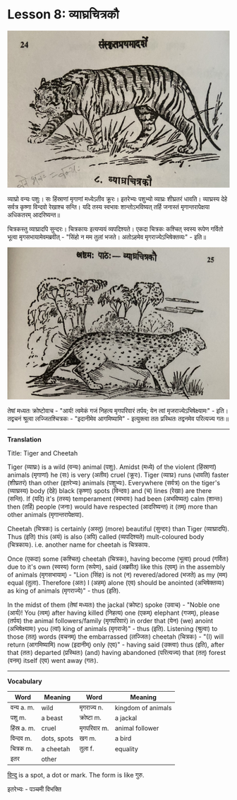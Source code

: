 # Lesson 8: व्याघ्रचित्रकौ

![Picture of a tiger](./images/r1l8a.jpg)

व्याघ्रो वन्यः पशुः। सः हिंस्राणां मृगाणां मध्येऽतीव क्रूरः। इतरेभ्यः पशुभ्यो व्याघ्रः शीघ्रतरं धावति। व्याघ्रस्य देहे सर्वत्र कृष्णा विन्दवो रेखाश्च सन्ति। यदि तस्य स्वभावः शान्तोऽभविष्यत् तर्हि जनास्तं मृगान्तरापेक्षया अधिकतरम् आदरिष्यन्त॥

चित्रकस्तु व्याघ्रादपि सुन्दरः। चित्रकायः इत्यप्ययं व्यपदिश्यते। एकदा चित्रकः कश्चित् स्वस्य रूपेण गर्वितो भूत्वा मृगसभायामेवमब्रवीत् - "सिंहो न मम तुलां भजते। अतोऽहमेव मृगराज्येऽभिषेक्तव्यः" - इति॥

![Picture of a cheetah](./images/r1l8b.jpg)

तेषां मध्यतः क्रोष्टोवाच - "आर्य! त्वमेकं गजं निहत्य मृगपरिवारं तर्पय; येन त्वां मृजराज्येऽभिषेक्ष्यामः" - इति। तद्वचनं श्रूत्वा लज्जितश्चित्रकः - "इदानीमेव आगमिष्यामि" - इत्युक्त्वा ततः प्रस्थितः तद्वनमेव परित्यज्य गतः॥

---

**Translation**

Title: Tiger and Cheetah

Tiger (व्याघ्रः) is a wild (वन्यः) animal (पशुः). Amidst (मध्ये) of the violent (हिंस्राणां) animals (मृगाणां) he (सः) is very (अतीव) cruel (क्रूरः). Tiger (व्याघ्रः) runs (धावति) faster (शीघ्रतरं) than other (इतरेभ्यः) animals (पशुभ्यः). Everywhere (सर्वत्र) on the tiger's (व्याघ्रस्य) body (देहे) black (कृष्णा) spots (विन्दवः) and (च) lines (रेखाः) are there (सन्ति). If (यदि) it's (तस्य) temperament (स्वभावः) had been (अभविष्यत्) calm (शान्तः) then (तर्हि) people (जनाः) would have respected (आदरिष्यन्त) it (तम्) more than other animals (मृगान्तरापेक्षया).

Cheetah (चित्रकः) is certainly (अस्तु) (more) beautiful (सुन्दरः) than Tiger (व्याघ्रादपि). Thus (इति) this (अयं) is  also (अपि) called (व्यपदिश्यते) mult-coloured body (चित्रकायः). i.e. another name for cheetah is चित्रकायः.

Once (एकदा) some (कश्चित्) cheetah (चित्रकः), having become (भूत्वा) proud (गर्वितः) due to it's own (स्वस्य) form (रूपेण), said (अब्रवीत्) like this (एवम्) in the assembly of animals (मृगसभायाम्) - "Lion (सिंहः) is not (न) revered/adored (भजते) as my (मम) equal (तुला). Therefore (अतः) I (अहम्) alone (एव) should be anointed (अभिषेक्तव्यः) as king of animals (मृगराज्ये)" - thus (इति).

In the midst of them (तेषां मध्यतः) the jackal (क्रोष्टः) spoke (उवाच) - "Noble one (आर्य)!  You (त्वम्) after having killed (निहत्य) one (एकम्) elephant (गजम्), please (तर्पय) the animal followers/family (मृगपरिवारं) in order that (येन) (we) anoint (अभिषेक्ष्यामः) you (त्वां) king of animals (मृगराजे)" - thus (इति). Listening (श्रुत्वा) to those (तत्) words (वचनम्) the embarrassed (लज्जितः) cheetah (चित्रकः) - "(I) will return (आगमिष्यामि) now (इदानीम्) only (एव)" - having said (उक्त्वा) thus (इति), after that (ततः) departed (प्रस्थितः) (and) having abandoned (परित्यज्य) that (तत्) forest (वनम्) itself (एव) went away (गतः).

---

**Vocabulary**

| Word | Meaning | Word | Meaning |
| --- | --- | --- | --- | 
| वन्य  a. m. | wild | मृगराज्य n. | kingdom of animals |
| पशु m. | a beast | क्रोष्टा m. | a jackal |
| हिंस्र a. m. | cruel | मृगपरिवार m. | animal follower |
| विन्दव m. | dots, spots | खग m. | a bird |
| चित्रक m. | a cheetah | तुला f. | equality |
| इतर | other |

[विन्दु](https://kosha.sanskrit.today/word/sa/vindu?q=%E0%A4%B5%E0%A4%BF%E0%A4%A8%E0%A5%8D%E0%A4%A6%E0%A4%B5%E0%A4%83) is a spot, a dot or mark. The form is like गुरु.

इतरेभ्यः -  पञ्चमी विभक्ति